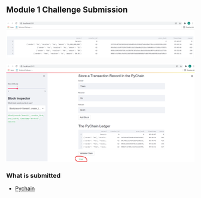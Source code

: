 ## Module 1 Challenge Submission

![blockchain-example](Images/challenge-image-1.png)

![blockchain-validation](Images/challenge-image-2.png)

### What is submitted

* [Pychain](Code/pychain.py)
